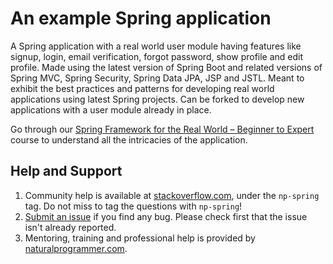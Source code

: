 # An example Spring application

A Spring application with a real world user module having features like signup, login, email verification, forgot password, show profile and edit profile. Made using the latest version of Spring Boot and related versions of Spring MVC, Spring Security, Spring Data JPA, JSP and JSTL. Meant to exhibit the best practices and patterns for developing real world applications using latest Spring projects. Can be forked to develop new applications with a user module already in place.

Go through our [Spring Framework for the Real World – Beginner to Expert](http://www.naturalprogrammer.com/spring-tutorial-4/) course to understand all the intricacies of the application.

## Help and Support
1. Community help is available at [stackoverflow.com](http://stackoverflow.com/questions/tagged/spring-lemon), under the `np-spring` tag. Do not miss to tag the questions with `np-spring`!
1. [Submit an issue](https://github.com/naturalprogrammer/np-spring-tutorial/issues) if you find any bug. Please check first that the issue isn't already reported.
1. Mentoring, training and professional help is provided by [naturalprogrammer.com](http://www.naturalprogrammer.com/consulting/).
